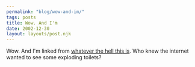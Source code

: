 ```yaml
---
permalink: "blog/wow-and-im/"
tags: posts
title: Wow. And I'm
date: 2002-12-30
layout: layouts/post.njk
---
```


Wow. And I'm linked from [whatever the hell this is][1]. Who knew the internet wanted to see some exploding toilets?

 [1]: http://www.kolyom.co.il/index.html